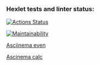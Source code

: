 ### Hexlet tests and linter status:
[![Actions Status](https://github.com/VrnkProg1/python-project-49/workflows/hexlet-check/badge.svg)](https://github.com/VrnkProg1/python-project-49/actions)

[![Maintainability](https://api.codeclimate.com/v1/badges/e1635aff1ff706e4c52a/maintainability)](https://codeclimate.com/github/VrnkProg1/python-project-49/maintainability)

[Asciinema even](https://asciinema.org/a/upGne8wMNye1vUmkZximI01g4)

[Ascinema calc](https://asciinema.org/a/Bh8Wl2qwtPTin9de3a6TSHNrF)
